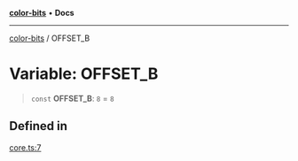 [**color-bits**](../README.md) • **Docs**

***

[color-bits](../globals.md) / OFFSET\_B

# Variable: OFFSET\_B

> `const` **OFFSET\_B**: `8` = `8`

## Defined in

[core.ts:7](https://github.com/romgrk/color-bits/blob/70d99503f1d547f1c592a245f7764ed94817ccb5/src/core.ts#L7)
